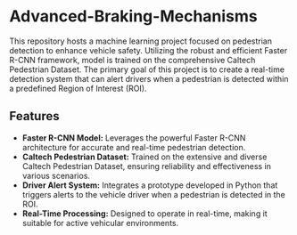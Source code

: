 # Advanced-Braking-Mechanisms

This repository hosts a machine learning project focused on pedestrian detection to enhance vehicle safety. Utilizing the robust and efficient Faster R-CNN framework, model is trained on the comprehensive Caltech Pedestrian Dataset. The primary goal of this project is to create a real-time detection system that can alert drivers when a pedestrian is detected within a predefined Region of Interest (ROI).

## Features

- **Faster R-CNN Model:** Leverages the powerful Faster R-CNN architecture for accurate and real-time pedestrian detection.
- **Caltech Pedestrian Dataset:** Trained on the extensive and diverse Caltech Pedestrian Dataset, ensuring reliability and effectiveness in various scenarios.
- **Driver Alert System:** Integrates a prototype developed in Python that triggers alerts to the vehicle driver when a pedestrian is detected in the ROI.
- **Real-Time Processing:** Designed to operate in real-time, making it suitable for active vehicular environments.